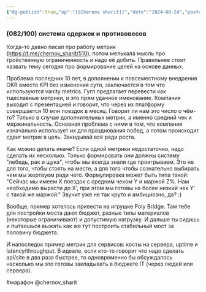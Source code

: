 ```yaml
---
{"dg-publish":true,"up":"[[Chernov sharit]]","date":"2024-08-24","posted":"https://t.me/chernov_sharit/624","modified_at":"2024-09-10T22:44:15+03:00","published_at":"2024-08-24T19:05:00+03:00","dg-path":"/chernov_sharit/2024-08-24 система сдержек и противовесов.md","permalink":"/chernov-sharit/2024-08-24-sistema-sderzhek-i-protivovesov/","dgPassFrontmatter":true}
---
```



### (082/100) **система сдержек и противовесов**

Когда-то давно писал про работу метрик (https://t.me/chernov_sharit/510), потом мелькала мысль про тройственную ограниченность и надо её добить. Правильнее стоит назвать тему сегодня про формирование целей на основе данных.

Проблема последних 10 лет, в дополнении к повсеместному внедрения OKR вместо KPI без изменения сути, заключается в том что используются vanity metrics. Гугл предлагает перевести как тщеславные метрики, и это прям удачное именование. Компания выходит с презентацией и говорит, что через их платформу совершается 10 млн поездок в месяц. Говорит ли нам это число о чём-то? Только в случае дополнительных метрик, а именно средний чек и маржинальность. Основная проблема с ними в том, что компания изначально использует их для празднования побед, а потом происходит сдвиг метрик в цель. Закидывай всё ради роста. 

Как можно делать иначе? Если одной метрики недостаточно, надо сделать их несколько. Только формировать они должны систему "лебедь, рак и щука", чтобы мы всегда знали где проигрываем. Это не для того, чтобы стоять на месте, а для того чтобы сознательно выбирать чем мы жертвуем ради чего. Формулировка может быть типа такой: "Сейчас мы имеем X поездок с средним чеком Y и маржой Z%. Нам необходимо вырасти до X', при этом мы готовы на более низкий чек Y' с такой же маржой." Звучит уже не так круто и амбициозно, да? :)

Вообще, пример хотелось привести на игрушке Poly Bridge. Там тебе для постройки моста дают бюджет, разные типы материалов (некоторые ограничивают) и допустимую нагрузку. И дальше ты сидишь и пытаешься выжать как же тут построить стабильный мост за половину бюджета.

И напоследок пример метрик для сервисов: косты на сервера, uptime и latency/throughput. В идеале, если кто-то говорит что надо сделать api/site в два раза быстрее, то одновременно бы обсуждалось насколько мы это готовы закладывать в бюджете IT (через людей или сервера).

#марафон  @chernov_sharit
